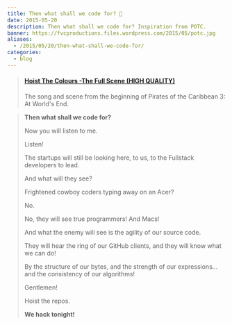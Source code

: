 ```yaml
---
title: Then what shall we code for? 🌊
date: 2015-05-20
description: Then what shall we code for? Inspiration from POTC.
banner: https://fvcproductions.files.wordpress.com/2015/05/potc.jpg
aliases:
  - /2015/05/20/then-what-shall-we-code-for/
categories:
  - blog
---
```


<blockquote class="embedly-card"><h4><a href="https://youtu.be/sKGoHPGM7v8?t=1m50s">Hoist The Colours -The Full Scene (HIGH QUALITY)</a></h4><p>The song and scene from the beginning of Pirates of the Caribbean 3: At World's End.</p></blockquote>
<script async src="//cdn.embedly.com/widgets/platform.js" charset="UTF-8"></script>

> **Then what shall we code for?**
>
> Now you will listen to me.
>
> Listen!
>
> The startups will still be looking here, to us, to the Fullstack developers to lead.
>
> And what will they see?
>
> Frightened cowboy coders typing away on an Acer?
>
> No.
>
> No, they will see true programmers! And Macs!
>
> And what the enemy will see is the agility of our source code.
>
> They will hear the ring of our GitHub clients, and they will know what we can do!
>
> By the structure of our bytes, and the strength of our expressions... and the consistency of our algorithms!
>
> Gentlemen!
>
> Hoist the repos.
>
> **We hack tonight!**
